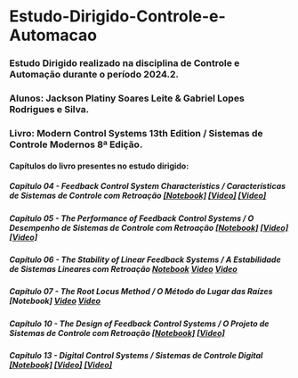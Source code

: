 # Estudo-Dirigido-Controle-e-Automacao
### Estudo Dirigido realizado na disciplina de Controle e Automação durante o período 2024.2.
### Alunos: Jackson Platiny Soares Leite & Gabriel Lopes Rodrigues e Silva.
### Livro: Modern Control Systems 13th Edition / Sistemas de Controle Modernos 8ª Edição.
#### Capítulos do livro presentes no estudo dirigido:
##### Capítulo 04 - Feedback Control System Characteristics / Características de Sistemas de Controle com Retroação [[Notebook]](https://github.com/JacksonPlatiny/Estudo-Dirigido-Controle-e-Automacao/blob/main/Cap%C3%ADtulo%204.ipynb) [[Video]](https://slideplayer.com/slide/5343987/) [[Video]](https://slideplayer.com/slide/3428129/)
##### Capítulo 05 - The Performance of Feedback Control Systems / O Desempenho de Sistemas de Controle com Retroação [[Notebook]](https://github.com/JacksonPlatiny/Estudo-Dirigido-Controle-e-Automacao/blob/main/Cap%C3%ADtulo%205.ipynb) [[Video]](https://slideplayer.com/slide/1496665/) [[Video]](https://www.youtube.com/watch?v=1cJQ1ggBQ-I)
##### Capítulo 06 - The Stability of Linear Feedback Systems / A Estabilidade de Sistemas Lineares com Retroação [Notebook]() [Video](https://www.youtube.com/watch?v=ADZNv4_hVS0) [Video](https://www.youtube.com/watch?v=GWwftRb5YX8)
##### Capítulo 07 - The Root Locus Method / O Método do Lugar das Raízes [Notebook] [Video](https://www.youtube.com/watch?v=nMEC0eakkFQ) [Vídeo](https://www.youtube.com/watch?v=CRvVDoQJjYI)
##### Capítulo 10 - The Design of Feedback Control Systems / O Projeto de Sistemas de Controle com Retroação [[Notebook]](https://github.com/JacksonPlatiny/Estudo-Dirigido-Controle-e-Automacao/blob/main/Cap%C3%ADtulo%2010.ipynb) [[Video]](https://www.youtube.com/watch?v=WxbeSXDhMdU)
##### Capítulo 13 - Digital Control Systems / Sistemas de Controle Digital [[Notebook]](https://github.com/JacksonPlatiny/Estudo-Dirigido-Controle-e-Automacao/blob/main/Cap%C3%ADtulo%2013.ipynb) [[Video]](https://www.youtube.com/watch?v=qLJ8b-dxkMU) [[Video]](https://www.youtube.com/watch?v=zmgds2O8g3I)
